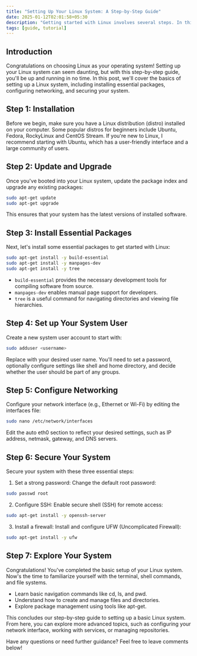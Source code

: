 ```yaml
---
title: "Setting Up Your Linux System: A Step-by-Step Guide"
date: 2025-01-12T02:01:58+05:30
description: "Getting started with Linux involves several steps. In this guide we will walk you through each step to ensure your system is set up properly with all necessary packages and dependencies."
tags: [guide, tutorial]
---
```


## Introduction

Congratulations on choosing Linux as your operating system! Setting up your Linux system can seem daunting, but with this step-by-step guide, you'll be up and running in no time. In this post, we'll cover the basics of setting up a Linux system, including installing essential packages, configuring networking, and securing your system.

## Step 1: Installation

Before we begin, make sure you have a Linux distribution (distro) installed on your computer. Some popular distros for beginners include Ubuntu, Fedora, RockyLinux and CentOS Stream. If you're new to Linux, I recommend starting with Ubuntu, which has a user-friendly interface and a large community of users.

## Step 2: Update and Upgrade

Once you've booted into your Linux system, update the package index and upgrade any existing packages:

```bash
sudo apt-get update
sudo apt-get upgrade
```

This ensures that your system has the latest versions of installed software.

## Step 3: Install Essential Packages

Next, let's install some essential packages to get started with Linux:
```bash
sudo apt-get install -y build-essential
sudo apt-get install -y manpages-dev
sudo apt-get install -y tree
```

* `build-essential` provides the necessary development tools for compiling software from source.
* `manpages-dev` enables manual page support for developers.
* `tree` is a useful command for navigating directories and viewing file hierarchies.

## Step 4: Set up Your System User

Create a new system user account to start with:
```bash
sudo adduser <username>
```

Replace <username> with your desired user name. You'll need to set a password, optionally configure settings like shell and home directory, and decide whether the user should be part of any groups.

## Step 5: Configure Networking

Configure your network interface (e.g., Ethernet or Wi-Fi) by editing the interfaces file:

```bash
sudo nano /etc/network/interfaces
```

Edit the auto eth0 section to reflect your desired settings, such as IP address, netmask, gateway, and DNS servers.

## Step 6: Secure Your System

Secure your system with these three essential steps:

1. Set a strong password: Change the default root password:
```bash
sudo passwd root
```
2. Configure SSH: Enable secure shell (SSH) for remote access:
```bash
sudo apt-get install -y openssh-server
```
3. Install a firewall: Install and configure UFW (Uncomplicated Firewall):

```bash
sudo apt-get install -y ufw
```

## Step 7: Explore Your System

Congratulations! You've completed the basic setup of your Linux system. Now's the time to familiarize yourself with the terminal, shell commands, and file systems.

* Learn basic navigation commands like cd, ls, and pwd.
* Understand how to create and manage files and directories.
* Explore package management using tools like apt-get.

This concludes our step-by-step guide to setting up a basic Linux system. From here, you can explore more advanced topics, such as configuring your network interface, working with services, or managing repositories.

Have any questions or need further guidance? Feel free to leave comments below!